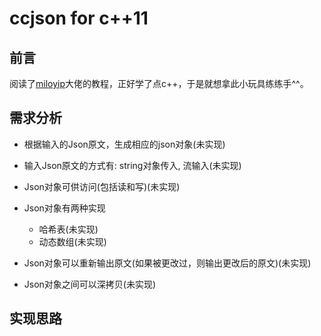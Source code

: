 # ccjson for c++11

## 前言

阅读了[miloyip](https://github.com/miloyip/json-tutorial)大佬的教程，正好学了点c++，于是就想拿此小玩具练练手^^。

## 需求分析

+ 根据输入的Json原文，生成相应的json对象(未实现)
+ 输入Json原文的方式有: string对象传入, 流输入(未实现)
+ Json对象可供访问(包括读和写)(未实现)
+ Json对象有两种实现
  + 哈希表(未实现)
  + 动态数组(未实现)

+ Json对象可以重新输出原文(如果被更改过，则输出更改后的原文)(未实现)
+ Json对象之间可以深拷贝(未实现)

## 实现思路

